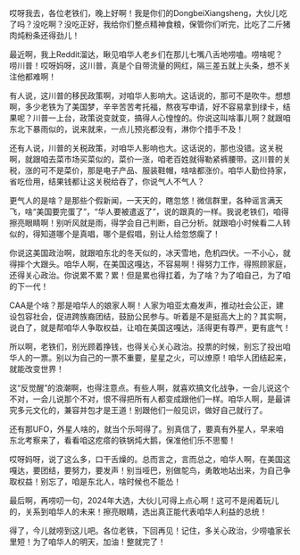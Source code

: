 哎呀我去，各位老铁们，晚上好啊！我是你们的DongbeiXiangsheng，大伙儿吃了吗？没吃啊？没吃正好，我给你们整点精神食粮，保管你们听完，比吃了二斤猪肉炖粉条还得劲儿！

最近啊，我上Reddit溜达，瞅见咱华人老乡们在那儿七嘴八舌地唠嗑。唠啥呢？唠川普！哎呀妈呀，这川普，真是个自带流量的网红，隔三差五就上头条，想不关注他都难啊！

有人说，这川普的移民政策啊，对咱华人影响大。这话说的，那可不是吹牛。想想啊，多少老铁为了美国梦，辛辛苦苦考托福，熬夜写申请，好不容易拿到绿卡，结果呢？川普一上台，政策说变就变，搞得人心惶惶的。你说这叫啥事儿啊？就跟咱东北下暴雨似的，说来就来，一点儿预兆都没有，淋你个措手不及！

还有人说，川普的关税政策，对咱华人影响也大。这话说的，那也没错。这关税啊，就跟咱去菜市场买菜似的，菜价一涨，咱老百姓就得勒紧裤腰带。这川普的关税，涨的可不是菜价，那是电子产品、服装鞋帽，啥啥都涨价。咱华人勤俭持家，省吃俭用，结果钱都让这关税给吞了，你说气人不气人？

更气人的是啥？是那些个假新闻，一天天的，瞎忽悠！微信群里，各种谣言满天飞，啥“美国要完蛋了”，“华人要被遣返了”，说的跟真的一样。我说老铁们，咱得擦亮眼睛啊！别听风就是雨，得学会自己判断，自己分析。就跟咱小时候看二人转似的，得知道哪个是真唱，哪个是假唱，别让人给忽悠瘸了！

你说这美国政治啊，就跟咱东北的冬天似的，冰天雪地，危机四伏。一不小心，就得摔个大跟头。咱华人啊，在美国这嘎达，不容易啊！得努力工作，得照顾家庭，还得关心政治。你说累不累？累！但是累也得扛着，为了啥？为了咱自己，为了咱的下一代！

CAA是个啥？那是咱华人的娘家人啊！人家为咱亚太裔发声，推动社会公正，建设包容社会，促进跨族裔团结，鼓励公民参与。听着是不是挺高大上的？其实啊，说白了，就是帮咱华人争取权益，让咱在美国这嘎达，活得更有尊严，更有底气！

所以啊，老铁们，别光顾着挣钱，也得关心关心政治。投票的时候，别忘了投出咱华人的一票。别以为自己的一票不重要，星星之火，可以燎原！咱华人团结起来，就能改变世界！

这“反觉醒”的浪潮啊，也得注意点。有些人啊，就喜欢搞文化战争，一会儿说这个不对，一会儿说那个不对，恨不得把所有人都变成跟他们一样。咱华人啊，是最讲究多元文化的，兼容并包才是王道！别跟他们一般见识，做好自己就行了。

还有那UFO，外星人啥的，就当个乐呵得了。别真信了，要真有外星人，早来咱东北考察来了，看看咱这疙瘩的铁锅炖大鹅，保准他们乐不思蜀！

哎呀妈呀，说了这么多，口干舌燥的。总而言之，言而总之，咱华人啊，在美国这嘎达，要团结，要努力，要发声！别当哑巴，别做鸵鸟，勇敢地站出来，为自己争取权益！别忘了，咱是东北人，啥时候也不能怂！

最后啊，再唠叨一句，2024年大选，大伙儿可得上点心啊！这可不是闹着玩儿的，关系到咱华人的未来！擦亮眼睛，选出真正能代表咱华人利益的总统！

得了，今儿就唠到这儿吧。各位老铁，下回再见！记住，多关心政治，少唠嗑家长里短！为了咱华人的明天，加油！整就完了！